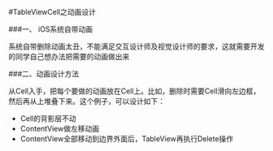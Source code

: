 #TableViewCell之动画设计

###一、 iOS系统自带动画

系统自带删除动画太丑，不能满足交互设计师及视觉设计师的要求，这就需要开发的同学自己想办法把需要的动画做出来


###二、动画设计方法

从Cell入手，把每个要做的动画放在Cell上。比如，删除时需要Cell滑向左边框，然后再从上堆叠下来。这个例子，可以设计如下：

- Cell的背影层不动
- ContentView做左移动画
- ContentView全部移动到边界外面后，TableView再执行Delete操作
